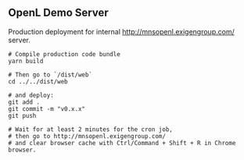 ## OpenL Demo Server

Production deployment for internal http://mnsopenl.exigengroup.com/ server.

```shell
# Compile production code bundle
yarn build

# Then go to `/dist/web`
cd ../../dist/web

# and deploy:
git add .
git commit -m "v0.x.x"
git push

# Wait for at least 2 minutes for the cron job, 
# then go to http://mnsopenl.exigengroup.com/
# and clear browser cache with Ctrl/Command + Shift + R in Chrome browser.
```
